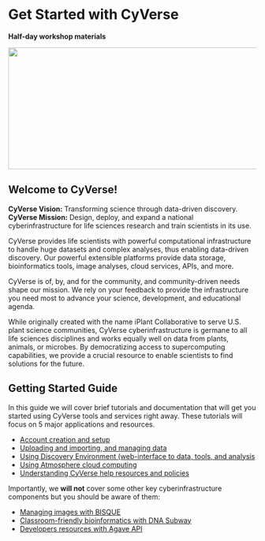 # Get Started with CyVerse
**Half-day workshop materials**


<img src="https://github.com/JasonJWilliamsNY/cyverse_mcbios_workshop/blob/master/img/cyverse_rgb.jpg" style="width:1135px;height:247px;">

## Welcome to CyVerse!

**CyVerse Vision:** Transforming science through data-driven discovery.
**CyVerse Mission:** Design, deploy, and expand a national cyberinfrastructure for life sciences research and train scientists in its use.

CyVerse provides life scientists with powerful computational infrastructure to handle huge datasets and complex analyses, thus enabling data-driven discovery. Our powerful extensible platforms provide data storage, bioinformatics tools, image analyses, cloud services, APIs, and more.

CyVerse is of, by, and for the community, and community-driven needs shape our mission. We rely on your feedback to provide the infrastructure you need most to advance your science, development, and educational agenda.

While originally created with the name iPlant Collaborative to serve U.S. plant science communities, CyVerse cyberinfrastructure is germane to all life sciences disciplines and works equally well on data from plants, animals, or microbes. By democratizing access to supercomputing capabilities, we provide a crucial resource to enable scientists to find solutions for the future.

## Getting Started Guide

In this guide we will cover brief tutorials and documentation that will get you started using CyVerse tools and services right away. These tutorials will focus on 5 major applications and resources. 

* [Account creation and setup](./cyverse_account_creation.md)
* [Uploading and importing, and managing data]()
* [Using Discovery Environment (web-interface to data, tools, and analysis]()
* [Using Atmosphere cloud computing]()
* [Understanding CyVerse help resources and policies]()

Importantly, we **will not** cover some other key cyberinfrastructure components but you should be aware of them:

* [Managing images with BISQUE]()
* [Classroom-friendly bioinformatics with DNA Subway]()
* [Developers resources with Agave API]()




